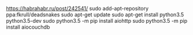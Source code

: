 https://habrahabr.ru/post/242541/
sudo add-apt-repository ppa:fkrull/deadsnakes
sudo apt-get update
sudo apt-get install python3.5 python3.5-dev
sudo python3.5 -m pip install aiohttp
sudo python3.5 -m pip install aiocouchdb
